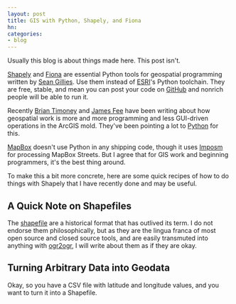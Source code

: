 ```yaml
---
layout: post
title: GIS with Python, Shapely, and Fiona
hn:
categories:
- blog
---
```


Usually this blog is about things made here. This post isn't.

[Shapely](https://github.com/sgillies/shapely) and [Fiona](https://github.com/sgillies/fiona)
are essential Python tools for geospatial programming written by
[Sean Gillies](http://sgillies.net/). Use them instead of
[ESRI](http://www.esri.com/)'s Python toolchain. They are free,
stable, and mean you can post your code on [GitHub](https://github.com/) and
nonrich people will be able to run it.

Recently [Brian Timoney](http://mapbrief.com/2012/10/25/if-mapping-is-so-big-why-does-gis-feel-so-small/)
and [James Fee](http://spatiallyadjusted.com/2012/10/25/opengeoda-free-yourself/)
have been writing about how geospatial work is more and more programming
and less GUI-driven operations in the ArcGIS mold. They've been pointing a lot
to [Python](http://www.python.org/) for this.

[MapBox](http://mapbox.com/) doesn't use Python in any shipping code, though it
uses [Imposm](http://imposm.org/) for processing MapBox Streets. But I agree
that for GIS work and beginning programmers, it's the best thing around.

To make this a bit more concrete, here are some quick recipes of how to do
things with Shapely that I have recently done and may be useful.

## A Quick Note on Shapefiles

The [shapefile](http://en.wikipedia.org/wiki/Shapefile) are a historical format
that has outlived its term. I do not endorse them philosophically, but as they
are the lingua franca of most open source and closed source tools, and are
easily transmuted into anything with [ogr2ogr](http://www.gdal.org/ogr2ogr.html),
I will write about them as if they are okay.

## Turning Arbitrary Data into Geodata

Okay, so you have a CSV file with latitude and longitude values, and you want to turn
it into a Shapefile.
